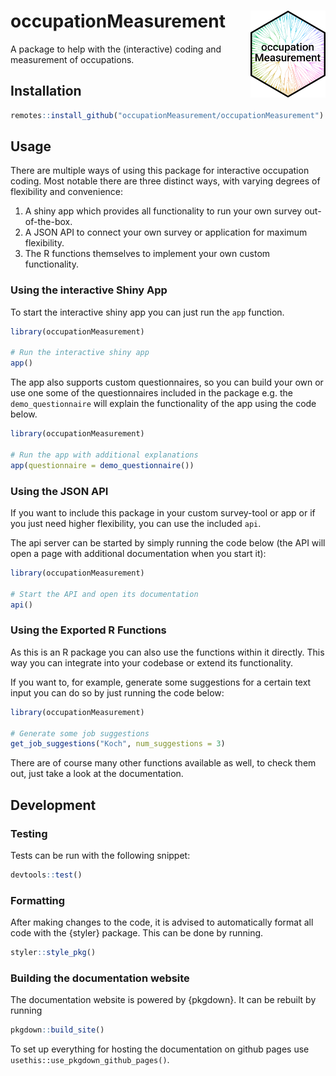 # occupationMeasurement <img src="man/figures/logo.png" width="120" align="right" />

A package to help with the (interactive) coding and measurement of occupations.

## Installation

```r
remotes::install_github("occupationMeasurement/occupationMeasurement")
```

## Usage

There are multiple ways of using this package for interactive occupation coding. Most notable there are three distinct ways, with varying degrees of flexibility and convenience:

1. A shiny app which provides all functionality to run your own survey out-of-the-box.
2. A JSON API to connect your own survey or application for maximum flexibility.
3. The R functions themselves to implement your own custom functionality.

### Using the interactive Shiny App

To start the interactive shiny app you can just run the `app` function.

```r
library(occupationMeasurement)

# Run the interactive shiny app
app()
```

The app also supports custom questionnaires, so you can build your own or use one some of the questionnaires included in the package e.g. the `demo_questionnaire` will explain the functionality of the app using the code below.

```r
library(occupationMeasurement)

# Run the app with additional explanations
app(questionnaire = demo_questionnaire())
```

### Using the JSON API

If you want to include this package in your custom survey-tool or app or if you just need higher flexibility, you can use the included `api`.

The api server can be started by simply running the code below (the API will open a page with additional documentation when you start it):

```r
library(occupationMeasurement)

# Start the API and open its documentation
api()
```

### Using the Exported R Functions

As this is an R package you can also use the functions within it directly. This way you can integrate into your codebase or extend its functionality.

If you want to, for example, generate some suggestions for a certain text input you can do so by just running the code below:

```r
library(occupationMeasurement)

# Generate some job suggestions
get_job_suggestions("Koch", num_suggestions = 3)
```

There are of course many other functions available as well, to check them out, just take a look at the documentation.

## Development

### Testing

Tests can be run with the following snippet:
```r
devtools::test()
```

### Formatting

After making changes to the code, it is advised to automatically format all code with the {styler} package. This can be done by running.

```r
styler::style_pkg()
```

### Building the documentation website
The documentation website is powered by {pkgdown}. It can be rebuilt by running 

```r
pkgdown::build_site()
```

To set up everything for hosting the documentation on github pages use `usethis::use_pkgdown_github_pages()`.
